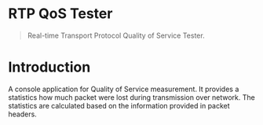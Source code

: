 # RTP QoS Tester
> Real-time Transport Protocol Quality of Service Tester.

# Introduction
A console application for Quality of Service measurement. It provides a statistics how much packet were lost during transmission over network. The statistics are calculated based on the information provided in packet headers.
